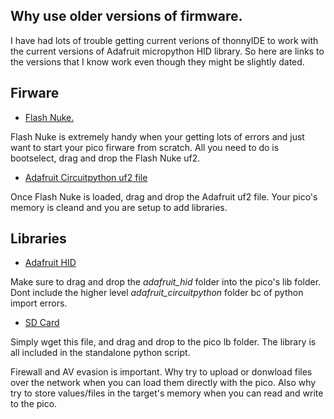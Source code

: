 
## Why use older versions of firmware.

I have had lots of trouble getting current verions of thonnyIDE to work with the current versions of Adafruit micropython HID library. So here are links to the versions that I know work even though they might be slightly dated.

## Firware

- [Flash Nuke.](https://cdn-learn.adafruit.com/assets/assets/000/099/419/original/flash_nuke.uf2?1613329170) 

Flash Nuke is extremely handy when your getting lots of errors and just want to start your pico firware from scratch. 
All you need to do is bootselect, drag and drop the Flash Nuke uf2.

- [Adafruit Circuitpython uf2 file](https://adafruit-circuit-python.s3.amazonaws.com/bin/raspberry_pi_pico/en_US/adafruit-circuitpython-raspberry_pi_pico-en_US-6.2.0.uf2) 

Once Flash Nuke is loaded, drag and drop the Adafruit uf2 file.
Your pico's memory is cleand and you are setup to add libraries.

## Libraries

- [Adafruit HID](https://github.com/adafruit/Adafruit_CircuitPython_HID/releases/download/4.1.5/adafruit-circuitpython-hid-6.x-mpy-4.1.5.zip)

Make sure to drag and drop the *adafruit_hid* folder into the pico's lib folder.
Dont include the higher level *adafruit_circuitpython* folder bc of python import errors.

- [SD Card](https://raw.githubusercontent.com/micropython/micropython/master/drivers/sdcard/sdcard.py)

Simply wget this file, and drag and drop to the pico lb folder. 
The library is all included in the standalone python script.

Firewall and AV evasion is important. 
Why try to upload or donwload files over the network when you can load them directly with the pico. 
Also why try to store values/files in the target's memory when you can read and write to the pico.
